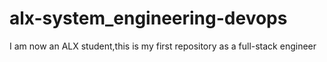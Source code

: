 # alx-system_engineering-devops
I am now an ALX student,this is my first repository as a full-stack engineer
